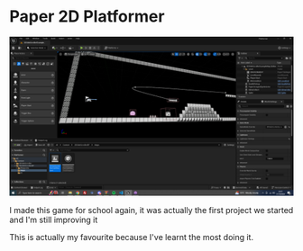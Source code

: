 # Paper 2D Platformer

![Image in Unreal Engine](https://raw.githubusercontent.com/Mellurboo/Paper-Platformer/refs/heads/main/.github/hero.png)

I made this game for school again, it was actually the first project we started and I'm still improving it

This is actually my favourite because I've learnt the most doing it.
